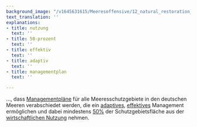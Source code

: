 ```yaml
---
background_image: "/v1645631615/Meeresoffensive/12_natural_restoration_jordan-mcqueen-unsplash_ecgdjf.jpg"
text_translation: ''
explanations:
- title: nutzung
  text: ''
- title: 50-prozent
  text: ''
- title: effektiv
  text: ''
- title: adaptiv
  text: ''
- title: managementplan
  text: ''

---
```

…, dass [Managementpläne]( "managementplan") für alle Meeresschutzgebiete in den deutschen Meeren verabschiedet werden, die ein [adaptives]( "adaptiv"), [effektives]( "effektiv") Management ermöglichen und dabei mindestens [50%]( "50-prozent") der Schutzgebietsfläche aus der [wirtschaftlichen Nutzung]( "nutzung") nehmen.